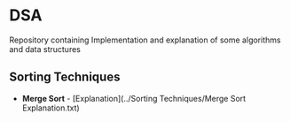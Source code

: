 # DSA
Repository containing Implementation and explanation of some algorithms and data structures

## Sorting Techniques
- **Merge Sort** - [Explanation](../Sorting Techniques/Merge Sort Explanation.txt)
